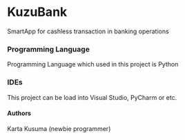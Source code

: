 # KuzuBank
SmartApp for cashless transaction in banking operations


### Programming Language
Programming Language which used in this project is Python


### IDEs
This project can be load into Visual Studio, PyCharm or etc.


#### Authors
Karta Kusuma (newbie programmer)
